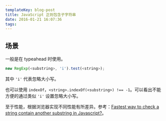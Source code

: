 ```yaml
---
templateKey: blog-post
title: JavaScript 正则包含子字符串
date: 2016-01-21 16:07:36
tags:
---
```


## 场景

一般是在 typeahead 时使用。

```js
new RegExp(<substring>, 'i').test(<string>);
```

其中 `'i'` 代表忽略大小写。

也可以使用 `indexOf`，`<string>.indexOf(<substring>) !== -1`。可以看出不能方便的通过类似 `'i'` 设置忽略大小写。

至于性能，根据浏览器实现不同性能有所差异。参考：[Fastest way to check a string contain another substring in Javascript?](http://stackoverflow.com/questions/5296268/fastest-way-to-check-a-string-contain-another-substring-in-javascript)。

